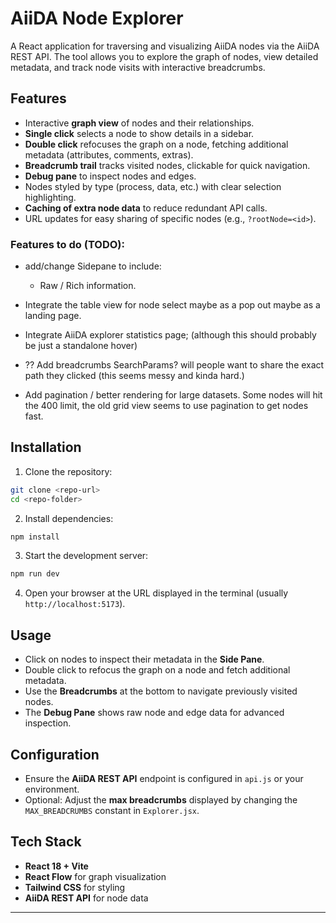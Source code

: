 # AiiDA Node Explorer

A React application for traversing and visualizing AiiDA nodes via the AiiDA REST API. The tool allows you to explore the graph of nodes, view detailed metadata, and track node visits with interactive breadcrumbs.

## Features

- Interactive **graph view** of nodes and their relationships.
- **Single click** selects a node to show details in a sidebar.
- **Double click** refocuses the graph on a node, fetching additional metadata (attributes, comments, extras).
- **Breadcrumb trail** tracks visited nodes, clickable for quick navigation.
- **Debug pane** to inspect nodes and edges.
- Nodes styled by type (process, data, etc.) with clear selection highlighting.
- **Caching of extra node data** to reduce redundant API calls.
- URL updates for easy sharing of specific nodes (e.g., `?rootNode=<id>`).

### Features to do (TODO):

- add/change Sidepane to include:
  - Raw / Rich information.
- Integrate the table view for node select maybe as a pop out maybe as a landing page.

- Integrate AiiDA explorer statistics page; (although this should probably be just a standalone hover)

- ?? Add breadcrumbs SearchParams? will people want to share the exact path they clicked (this seems messy and kinda hard.)

- Add pagination / better rendering for large datasets. Some nodes will hit the 400 limit, the old grid view seems to use pagination to get nodes fast.

## Installation

1. Clone the repository:

```bash
git clone <repo-url>
cd <repo-folder>
```

2. Install dependencies:

```bash
npm install
```

3. Start the development server:

```bash
npm run dev
```

4. Open your browser at the URL displayed in the terminal (usually `http://localhost:5173`).

## Usage

- Click on nodes to inspect their metadata in the **Side Pane**.
- Double click to refocus the graph on a node and fetch additional metadata.
- Use the **Breadcrumbs** at the bottom to navigate previously visited nodes.
- The **Debug Pane** shows raw node and edge data for advanced inspection.

## Configuration

- Ensure the **AiiDA REST API** endpoint is configured in `api.js` or your environment.
- Optional: Adjust the **max breadcrumbs** displayed by changing the `MAX_BREADCRUMBS` constant in `Explorer.jsx`.

## Tech Stack

- **React 18 + Vite**
- **React Flow** for graph visualization
- **Tailwind CSS** for styling
- **AiiDA REST API** for node data

---
